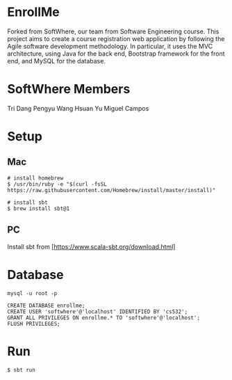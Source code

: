 # EnrollMe
Forked from SoftWhere, our team from Software Engineering course. This project aims to create a course registration web application by following the Agile software development methodology. In particular, it uses the MVC architecture, using Java for the back end, Bootstrap framework for the front end, and MySQL for the database.

# SoftWhere Members
Tri Dang
Pengyu Wang
Hsuan Yu
Miguel Campos

# Setup #

## Mac ##
```
# install homebrew
$ /usr/bin/ruby -e "$(curl -fsSL https://raw.githubusercontent.com/Homebrew/install/master/install)"

# install sbt
$ brew install sbt@1
```

## PC ##
Install sbt from [https://www.scala-sbt.org/download.html]

# Database #
```
mysql -u root -p
```
```mysql
CREATE DATABASE enrollme;
CREATE USER 'softwhere'@'localhost' IDENTIFIED BY 'cs532';
GRANT ALL PRIVILEGES ON enrollme.* TO 'softwhere'@'localhost';
FLUSH PRIVILEGES;
```

# Run #
```
$ sbt run
```
